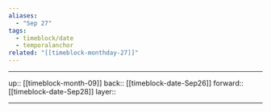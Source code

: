```yaml
---
aliases:
  - "Sep 27"
tags:
  - timeblock/date
  - temporalanchor
related: "[[timeblock-monthday-27]]"
---
```




***

up:: [[timeblock-month-09]]
back:: [[timeblock-date-Sep26]]
forward:: [[timeblock-date-Sep28]]
layer:: 

***

